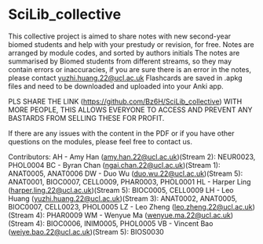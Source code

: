 # SciLib_collective
This collective project is aimed to share notes with new second-year biomed students and help with your prestudy or revision, for free.
Notes are arranged by module codes, and sorted by authors initials
The notes are summarised by Biomed students from different streams, so they may contain errors or inaccuracies, if you are sure there is an error in the notes, please contact yuzhi.huang.22@ucl.ac.uk
Flashcards are saved in .apkg files and need to be downloaded and uploaded into your Anki app. 

PLS SHARE THE LINK (https://github.com/Bz6H/SciLib_collective) WITH MORE PEOPLE, THIS ALLOWS EVERYONE TO ACCESS AND PREVENT ANY BASTARDS FROM SELLING THESE FOR PROFIT.

If there are any issues with the content in the PDF or if you have other questions on the modules, please feel free to contact us.

Contributors:
AH - Amy Han (amy.han.22@ucl.ac.uk)(Stream 2): NEUR0023, PHOL0004
BC - Byran Chan (ngai.chan.22@ucl.ac.uk)(Stream 1): ANAT0005, ANAT0006
DW - Duo Wu (duo.wu.22@ucl.ac.uk)(Stream 5): ANAT0001, BIOC0007, CELL0009, PHAR0003, PHOL0001
HL - Harper Ling (harper.ling.22@ucl.ac.uk)(Stream 5): BIOC0005, CELL0009
LH - Leo Huang (yuzhi.huang.22@ucl.ac.uk)(Stream 3): ANAT0002, ANAT0005, BIOC0007, CELL0023, PHOL0005
LZ - Leo Zheng (leo.zheng.22@ucl.ac.uk)(Stream 4): PHAR0009
WM - Wenyue Ma (wenyue.ma.22@ucl.ac.uk)(Stream 4): BIOC0006, INIM0005, PHOL0005
VB - Vincent Bao (weiye.bao.22@ucl.ac.uk)(Stream 5): BIOS0030
